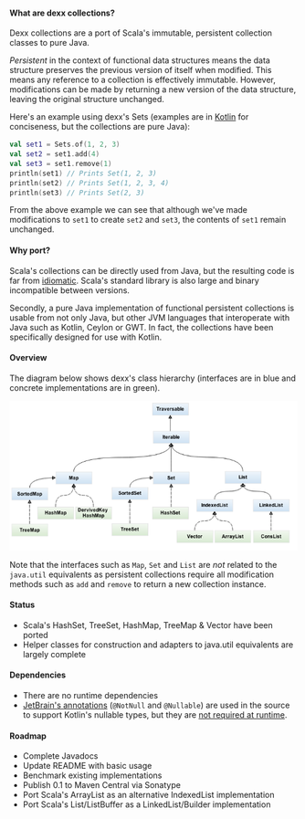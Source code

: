 #### What are dexx collections?

Dexx collections are a port of Scala's immutable, persistent collection classes to pure Java.

_Persistent_ in the context of functional data structures means the data structure preserves the previous version of itself when modified. This means any reference to a collection is effectively immutable. However, modifications can be made by returning a new version of the data structure, leaving the original structure unchanged.

Here's an example using dexx's Sets (examples are in [Kotlin](http://kotlin.jetbrains.org/) for conciseness, but the collections are pure Java):
```kotlin
val set1 = Sets.of(1, 2, 3)
val set2 = set1.add(4)
val set3 = set1.remove(1)
println(set1) // Prints Set(1, 2, 3)
println(set2) // Prints Set(1, 2, 3, 4)
println(set3) // Prints Set(2, 3)
```

From the above example we can see that although we've made modifications to `set1` to create `set2` and `set3`, the contents of `set1` remain unchanged.

#### Why port?

Scala's collections can be directly used from Java, but the resulting code is far from [idiomatic](http://stackoverflow.com/questions/6578615/how-to-use-scala-collection-immutable-list-in-a-java-code). Scala's standard library is also large and binary incompatible between versions.

Secondly, a pure Java implementation of functional persistent collections is usable from not only Java, but other JVM languages that interoperate with Java such as Kotlin, Ceylon or GWT. In fact, the collections have been specifically designed for use with Kotlin.

#### Overview

The diagram below shows dexx's class hierarchy (interfaces are in blue and concrete implementations are in green).

![dexx collections overview](/docs/dexxcollections.png "dexx collections overview")

Note that the interfaces such as `Map`, `Set` and `List` are *not* related to the `java.util` equivalents as persistent collections require all modification methods such as `add` and `remove` to return a new collection instance.

#### Status
* Scala's HashSet, TreeSet, HashMap, TreeMap & Vector have been ported
* Helper classes for construction and adapters to java.util equivalents are largely complete

#### Dependencies
* There are no runtime dependencies
* [JetBrain's annotations](https://www.jetbrains.com/idea/documentation/howto.html) (`@NotNull` and `@Nullable`) are used in the source to support Kotlin's nullable types, but they are [not required at runtime](http://stackoverflow.com/questions/3567413/why-doesnt-a-missing-annotation-cause-a-classnotfoundexception-at-runtime).

#### Roadmap
* Complete Javadocs
* Update README with basic usage
* Benchmark existing implementations
* Publish 0.1 to Maven Central via Sonatype
* Port Scala's ArrayList as an alternative IndexedList implementation
* Port Scala's List/ListBuffer as a LinkedList/Builder implementation
